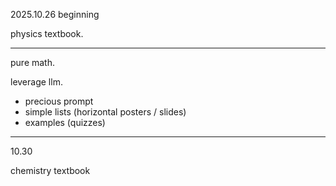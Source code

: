 2025.10.26 beginning

physics textbook.

---

pure math.

leverage llm.

- precious prompt
- simple lists (horizontal posters / slides)
- examples (quizzes)

---

10.30 

chemistry textbook
